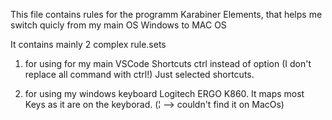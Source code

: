 This file contains rules for the programm Karabiner Elements, that helps me switch quicly from my main OS Windows to MAC OS

It contains mainly 2 complex rule.sets

1) for using for my main VSCode Shortcuts ctrl instead of option (I don't replace all command with ctrl!) Just selected shortcuts.

2) for using my windows keyboard Logitech ERGO K860. It maps most Keys as it are on the keyborad. (¦ --> couldn't find it on MacOs)
